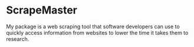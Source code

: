 # ScrapeMaster
My package is a web scraping tool that software developers can use to quickly access information from websites to lower the time it takes them to research.
